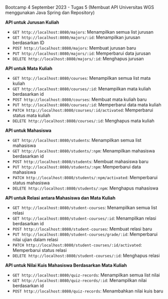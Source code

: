 Bootcamp 4 September 2023 - Tugas 5 (Membuat API Universitas WGS menggunakan Java Spring dan Repository)

**API untuk Jurusan Kuliah**
* `GET http://localhost:8080/majors`: Menampilkan semua list jurusan
* `GET http://localhost:8080/majors/:id`: Menampilkan jurusan berdasarkan ID
* `POST http://localhost:8080/majors`: Membuat jurusan baru
* `PUT http://localhost:8080/majors/:id`: Memperbarui data jurusan
* `DELETE http://localhost:8080/majors/:id`: Menghapus jurusan

**API untuk Mata Kuliah**
* `GET http://localhost:8080/courses`: Menampilkan semua list mata kuliah
* `GET http://localhost:8080/courses/:id`: Menampilkan mata kuliah berdasarkan id
* `POST http://localhost:8080/courses`: Membuat mata kuliah baru
* `PUT http://localhost:8080/courses/:id`: Memperbarui data mata kuliah
* `PATCH http://localhost:8080/courses/:id/activated`: Memperbarui status mata kuliah
* `DELETE http://localhost:8080/courses/:id`: Menghapus mata kuliah

**API untuk Mahasiswa**
* `GET http://localhost:8080/students`: Menampilkan semua list mahasiswa
* `GET http://localhost:8080/students/:npm`: Menampilkan mahasiswa berdasarkan id
* `POST http://localhost:8080/students`: Membuat mahasiswa baru
* `PUT http://localhost:8080/students/:npm`: Memperbarui data mahasiswa
* `PATCH http://localhost:8080/students/:npm/activated`: Memperbarui status mahasiswa
* `DELETE http://localhost:8080/students/:npm`: Menghapus mahasiswa

**API untuk Relasi antara Mahasiswa dan Mata Kuliah**
* `GET http://localhost:8080/student-courses`: Menampilkan semua list relasi
* `GET http://localhost:8080/student-courses/:id`: Menampilkan relasi berdasarkan id
* `POST http://localhost:8080/student-courses`: Membuat relasi baru
* `PUT http://localhost:8080/student-courses/grade/:id`: Memperbarui nilai ujian dalam relasi
* `PATCH http://localhost:8080/student-courses/:id/activated`: Memperbarui status relasi
* `DELETE http://localhost:8080/student-courses/:id`: Menghapus relasi

**API untuk Nilai Kuis Mahasiswa Berdasarkan Mata Kuliah**
* `GET http://localhost:8080/quiz-records`: Menampilkan semua list nilai
* `GET http://localhost:8080/quiz-records/:id`: Menampilkan nilai berdasarkan id
* `POST http://localhost:8080/quiz-records`: Menambahkan nilai kuis baru